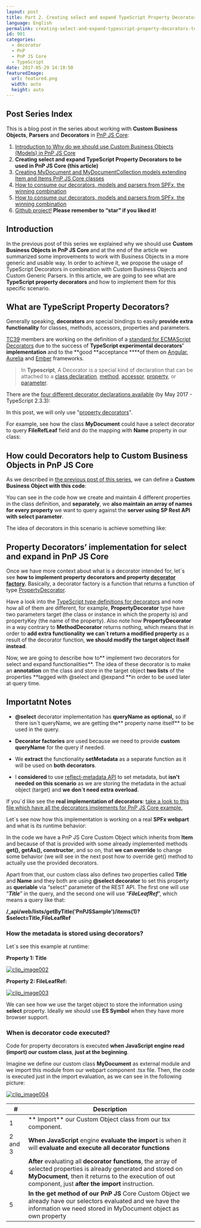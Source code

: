 ```yaml
---
layout: post
title: Part 2. Creating select and expand TypeScript Property Decorators to be used in PnP JS Core
language: English
permalink: creating-select-and-expand-typescript-property-decorators-to-be-used-in-pnp-js-core
id: 981
categories:
  - decorator
  - PnP
  - PnP JS Core
  - TypeScript
date: 2017-05-29 14:19:50
featuredImage: 
  url: featured.png
  width: auto
  height: auto
---
```


## Post Series Index
This is a blog post in the series about working with **Custom Business Objects**, **Parsers** and **Decorators** in [PnP JS Core](https://github.com/SharePoint/PnP-JS-Core):

1. [Introduction to Why do we should use Custom Business Objects (Models) in PnP JS Core](/2017/05/19/why-do-we-should-use-custom-business-objects-models-in-pnp-js-core#Post-Series-Index) 
2. **Creating select and expand TypeScript Property Decorators to be used in PnP JS Core (this article)**
3. [Creating MyDocument and MyDocumentCollection models extending Item and Items PnP JS Core classes](/2017/06/15/creating-mydocument-and-mydocumentcollection-models-extending-item-and-items-pnp-js-core-classes#Post-Series-Index)
4. [How to consume our decorators, models and parsers from SPFx, the winning combination](/2017/06/28/how-to-consume-our-decorators-models-and-parsers-from-spfx-the-winning-combination#Post-Series-Index)
5. [How to consume our decorators, models and parsers from SPFx, the winning combination](/2017/06/28/how-to-consume-our-decorators-models-and-parsers-from-spfx-the-winning-combination#Post-Series-Index)
6. [Github project!](https://github.com/jquintozamora/spfx-react-sp-pnp-js-property-decorators) **Please remember to “star” if you liked it!**


## Introduction
In the previous post of this series we explained why we should use **Custom Business Objects in PnP JS Core** and at the end of the article we summarized some improvements to work with Business Objects in a more generic and usable way. In order to achieve it, we propose the usage of TypeScript Decorators in combination with Custom Business Objects and Custom Generic Parsers. In this article, we are going to see what are **TypeScript property decorators** and how to implement them for this specific scenario.

## What are TypeScript Property Decorators?
Generally speaking, **decorators** are special bindings to easily **provide extra functionality** for classes, methods, accessors, properties and parameters.

[TC39](http://ecma-international.org/memento/TC39.htm) members are working on the definition of a [standard for ECMAScript Decorators](https://tc39.github.io/proposal-decorators/) due to the success of **TypeScript experimental decorators’** **implementation** and to the **good **acceptance ****of them on [Angular](https://angular.io/), [Aurelia](http://aurelia.io/) and [Ember](https://www.emberjs.com/) frameworks.

> In **Typescript**, A Decorator is a special kind of declaration that can be attached to a [class declaration](https://www.typescriptlang.org/docs/handbook/decorators.html#class-decorators), [method](https://www.typescriptlang.org/docs/handbook/decorators.html#method-decorators), [accessor](https://www.typescriptlang.org/docs/handbook/decorators.html#accessor-decorators), [property](https://www.typescriptlang.org/docs/handbook/decorators.html#property-decorators), or [parameter](https://www.typescriptlang.org/docs/handbook/decorators.html#parameter-decorators).

There are the [four different decorator declarations available](https://github.com/Microsoft/TypeScript/blob/v2.3.3/src/lib/es5.d.ts#L1296-L1299) (by May 2017 - TypeScript 2.3.3):

<script src="https://gist.github.com/jquintozamora/7ee4cc7047122448cc06abadc3a7493f.js"></script>

In this post, we will only use "[property decorators](https://github.com/Microsoft/TypeScript-Handbook/blob/master/pages/Decorators.md#property-decorators)".

For example, see how the class **MyDocument** could have a select decorator to query **FileRefLeaf** field and do the mapping with **Name** property in our class:

<script src="https://gist.github.com/jquintozamora/20d715203186a3e9463ba76ca270142d.js"></script>

## How could Decorators help to Custom Business Objects in PnP JS Core 
As we described in [the previous post of this series](/2017/05/19/why-do-we-should-use-custom-business-objects-models-in-pnp-js-core/), we can define a **Custom Business Object with this code**:

<script src="https://gist.github.com/jquintozamora/43d61763771078d72a81890a63605ebc.js"></script>

You can see in the code how we create and maintain 4 different properties in the class definition, and **separately**, we **also maintain an array of names for every property** we want to query against the **server using SP Rest API with select parameter**.

The idea of decorators in this scenario is achieve something like:

<script src="https://gist.github.com/jquintozamora/dce0f50d7cce5870ed90e2c0172629c0.js"></script>



## Property Decorators’ implementation for select and expand in PnP JS Core 
Once we have more context about what is a decorator intended for, let´s see **how to implement property decorators and property **[**decorator factory**](https://github.com/Microsoft/TypeScript-Handbook/blob/master/pages/Decorators.md#decorator-factories)**.** Basically, a decorator factory is a function that returns a function of type [PropertyDecorator](https://github.com/Microsoft/TypeScript/blob/v2.3.3/src/lib/es5.d.ts#L1297).

Have a look into the [TypeScript type definitions for decorators](https://github.com/Microsoft/TypeScript/blob/v2.3.3/src/lib/es5.d.ts#L1296-L1299) and note how all of them are different, for example, **PropertyDecorator** type have two parameters target (the class or instance in which the property is) and propertyKey (the name of the property). Also note how **PropertyDecorator** in a way contrary to **MethodDecorator** returns nothing, which means that in order to **add extra functionality** **we can´t return a modified property** as a result of the decorator function, **we should modify the target object itself instead**.

Now, we are going to describe how to** implement two decorators for select and expand functionalities**. The idea of these decorator is to make an **annotation** on the class and store in the target object **two lists** of the properties **tagged with @select and @expand **in order to be used later at query time.

<script src="https://gist.github.com/jquintozamora/9677a70d9698778399c5697ed1c7e2ae.js"></script>

## Importatnt Notes

- **@select** decorator implementation has **queryName as optional,** so if there isn´t queryName, we are getting the** property name itself** to be used in the query.

- **Decorator factories** are used because we need to provide **custom queryName** for the query if needed. 

- We **extract** the functionality **setMetadata** as a separate function as it will be used on **both decorators**.

- I **considered** to use [reflect-metadata API](https://github.com/Microsoft/TypeScript-Handbook/blob/master/pages/Decorators.md#metadata) to set metadata, but **isn't needed on this scenario** as we are storing the metadata in the actual object (target) and **we** **don´t need extra overload**.

If you´d like see the **real implementation of decorators**: [take a look to this file which have all the decorators implements for PnP JS Core example.](https://github.com/jquintozamora/spfx-react-sp-pnp-js-property-decorators/blob/master/src/webparts/customBusinessObjectsPnPJs/utils/decorators.ts)

Let´s see now how this implementation is working on a real **SPFx webpart** and what is its runtime behavior:

<script src="https://gist.github.com/jquintozamora/e06157d6800885f15e7ddabcecaddc2b.js"></script>

In the code we have a PnP JS Core Custom Object which inherits from **Item** and because of that is provided with some already implemented methods **get(), getAs<type>(), constructor**, and so on, that **we can override** to change some behavior (we will see in the next post how to override get() method to actually use the provided decorators.

Apart from that, our custom class also defines two properties called **Title** and **Name** and they both are using **@select decorator** to set this property as **queriable** via “select” parameter of the REST API. The first one will use “**_Title_**” in the query, and the second one will use “**_FileLeafRef_**”, which means a query like that:

**/_api/web/lists/getByTitle('PnPJSSample')/items(1)?$select=Title,FileLeafRef**

### How the metadata is stored using decorators?
Let´s see this example at runtime:

**Property 1: Title**

[![clip_image002](./clip_image002-1.png "clip_image002")](./clip_image002-1.png)

**Property 2: FileLeafRef:**

[![clip_image003](./clip_image003-1.png "clip_image003")](./clip_image003-1.png)

We can see how we use the target object to store the information using **__select__** property. Ideally we should use **ES Symbol** when they have more browser support.

### When is decorator code executed?
Code for property decorators is executed **when JavaScript engine read (import) our custom class**, **just at the beginning**.

Imagine we define our custom class **MyDocument** as external module and we import this module from our webpart component .tsx file. Then, the code is executed just in the import evaluation, as we can see in the following picture:

[![clip_image004](./clip_image004-1.png "clip_image004")](./clip_image004-1.png)

| #  | Description  |
|-------|------|
|1      | ** Import** our Custom Object class from our tsx component. |
|2 and 3| **When JavaScript** engine **evaluate the import** is when it will **evaluate and execute all decorator functions** |
|4      | **After** evaluating all **decorator functions**, the array of selected properties is already generated and stored on **MyDocument**, then it returns to the execution of out component, just **after the import** instruction. |
|5      | **In the get method of our PnP JS** Core Custom Object we already have our selectors evaluated and we have the information we need stored in MyDocument object as own property |
